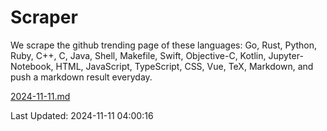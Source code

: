 # Scraper

We scrape the github trending page of these languages: Go, Rust, Python, Ruby, C++, C, Java, Shell, Makefile, Swift, Objective-C, Kotlin, Jupyter-Notebook, HTML, JavaScript, TypeScript, CSS, Vue, TeX, Markdown, and push a markdown result everyday.

[2024-11-11.md](https://github.com/yangwenmai/github-trending-backup/blob/master/2024-11-11.md)

Last Updated: 2024-11-11 04:00:16